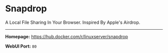 # Snapdrop

A Local File Sharing In Your Browser. Inspired By Apple's Airdrop.

---

**Homepage:** https://hub.docker.com/r/linuxserver/snapdrop

**WebUI Port:** `80`